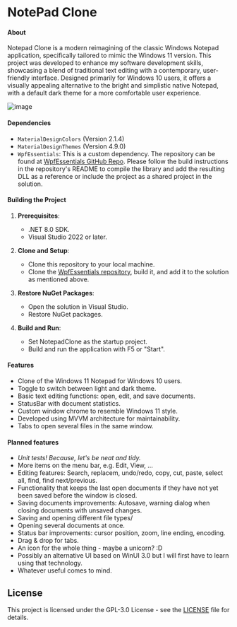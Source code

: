 # NotePad Clone
#### About
Notepad Clone is a modern reimagining of the classic Windows Notepad application, specifically tailored to mimic the Windows 11 version. This project was developed to enhance my software development skills, showcasing a blend of traditional text editing with a contemporary, user-friendly interface. Designed primarily for Windows 10 users, it offers a visually appealing alternative to the bright and simplistic native Notepad, with a default dark theme for a more comfortable user experience.

![image](https://github.com/thomaswening/NotePadClone/assets/25326391/d80fba4b-cfa5-4307-863b-bedfa73543e2)

#### Dependencies
- `MaterialDesignColors` (Version 2.1.4)
- `MaterialDesignThemes` (Version 4.9.0)
- `WpfEssentials`: This is a custom dependency. The repository can be found at [WpfEssentials GitHub Repo](https://github.com/thomaswening/WpfEssentials). Please follow the build instructions in the repository's README to compile the library and add the resulting DLL as a reference or include the project as a shared project in the solution.

#### Building the Project
1. **Prerequisites**:
   - .NET 8.0 SDK.
   - Visual Studio 2022 or later.

2. **Clone and Setup**:
   - Clone this repository to your local machine.
   - Clone the [WpfEssentials repository](https://github.com/thomaswening/WpfEssentials), build it, and add it to the solution as mentioned above.

3. **Restore NuGet Packages**:
   - Open the solution in Visual Studio.
   - Restore NuGet packages.

4. **Build and Run**:
   - Set NotepadClone as the startup project.
   - Build and run the application with F5 or "Start".

#### Features
- Clone of the Windows 11 Notepad for Windows 10 users.
- Toggle to switch between light and dark theme.
- Basic text editing functions: open, edit, and save documents.
- StatusBar with document statistics.
- Custom window chrome to resemble Windows 11 style.
- Developed using MVVM architecture for maintainability.
- Tabs to open several files in the same window.

#### Planned features 
- *Unit tests! Because, let's be neat and tidy.*
- More items on the menu bar, e.g. Edit, View, ...
- Editing features: Search, replacem, undo/redo, copy, cut, paste, select all, find, find next/previous.
- Functionality that keeps the last open documents if they have not yet been saved before the window is closed.
- Saving documents improvements: Autosave, warning dialog when closing documents with unsaved changes.
- Saving and opening different file types/
- Opening several documents at once.
- Status bar improvements: cursor position, zoom, line ending, encoding.
- Drag & drop for tabs.
- An icon for the whole thing - maybe a unicorn? :D
- Possibly an alternative UI based on WinUI 3.0 but I will first have to learn using that technology.
- Whatever useful comes to mind.

## License
This project is licensed under the GPL-3.0 License - see the [LICENSE](LICENSE.txt) file for details.
